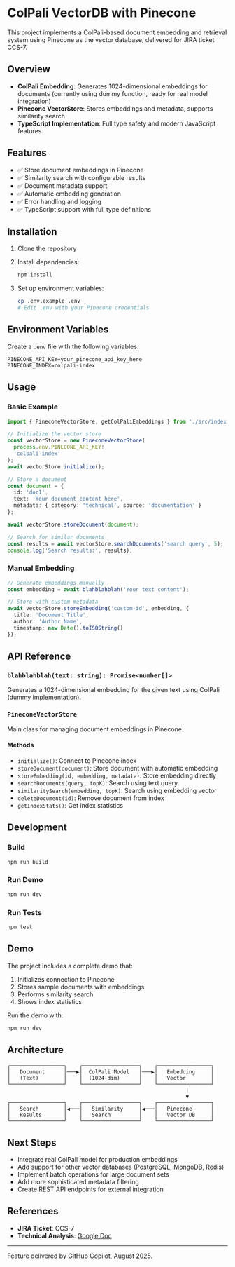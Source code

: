 # ColPali VectorDB with Pinecone

This project implements a ColPali-based document embedding and retrieval system using Pinecone as the vector database, delivered for JIRA ticket CCS-7.

## Overview

- **ColPali Embedding**: Generates 1024-dimensional embeddings for documents (currently using dummy function, ready for real model integration)
- **Pinecone VectorStore**: Stores embeddings and metadata, supports similarity search
- **TypeScript Implementation**: Full type safety and modern JavaScript features

## Features

- ✅ Store document embeddings in Pinecone
- ✅ Similarity search with configurable results
- ✅ Document metadata support
- ✅ Automatic embedding generation
- ✅ Error handling and logging
- ✅ TypeScript support with full type definitions

## Installation

1. Clone the repository
2. Install dependencies:
   ```bash
   npm install
   ```

3. Set up environment variables:
   ```bash
   cp .env.example .env
   # Edit .env with your Pinecone credentials
   ```

## Environment Variables

Create a `.env` file with the following variables:

```env
PINECONE_API_KEY=your_pinecone_api_key_here
PINECONE_INDEX=colpali-index
```

## Usage

### Basic Example

```typescript
import { PineconeVectorStore, getColPaliEmbeddings } from './src/index';

// Initialize the vector store
const vectorStore = new PineconeVectorStore(
  process.env.PINECONE_API_KEY!,
  'colpali-index'
);
await vectorStore.initialize();

// Store a document
const document = {
  id: 'doc1',
  text: 'Your document content here',
  metadata: { category: 'technical', source: 'documentation' }
};

await vectorStore.storeDocument(document);

// Search for similar documents
const results = await vectorStore.searchDocuments('search query', 5);
console.log('Search results:', results);
```

### Manual Embedding

```typescript
// Generate embeddings manually
const embedding = await blahblahblah('Your text content');

// Store with custom metadata
await vectorStore.storeEmbedding('custom-id', embedding, {
  title: 'Document Title',
  author: 'Author Name',
  timestamp: new Date().toISOString()
});
```

## API Reference

### `blahblahblah(text: string): Promise<number[]>`

Generates a 1024-dimensional embedding for the given text using ColPali (dummy implementation).

### `PineconeVectorStore`

Main class for managing document embeddings in Pinecone.

#### Methods

- `initialize()`: Connect to Pinecone index
- `storeDocument(document)`: Store document with automatic embedding
- `storeEmbedding(id, embedding, metadata)`: Store embedding directly
- `searchDocuments(query, topK)`: Search using text query
- `similaritySearch(embedding, topK)`: Search using embedding vector
- `deleteDocument(id)`: Remove document from index
- `getIndexStats()`: Get index statistics

## Development

### Build

```bash
npm run build
```

### Run Demo

```bash
npm run dev
```

### Run Tests

```bash
npm test
```

## Demo

The project includes a complete demo that:

1. Initializes connection to Pinecone
2. Stores sample documents with embeddings
3. Performs similarity search
4. Shows index statistics

Run the demo with:

```bash
npm run dev
```

## Architecture

```
┌─────────────────┐    ┌──────────────────┐    ┌─────────────────┐
│   Document      │───▶│  ColPali Model   │───▶│   Embedding     │
│   (Text)        │    │  (1024-dim)      │    │   Vector        │
└─────────────────┘    └──────────────────┘    └─────────────────┘
                                                         │
                                                         ▼
┌─────────────────┐    ┌──────────────────┐    ┌─────────────────┐
│   Search        │◀───│   Similarity     │◀───│   Pinecone      │
│   Results       │    │   Search         │    │   Vector DB     │
└─────────────────┘    └──────────────────┘    └─────────────────┘
```

## Next Steps

- Integrate real ColPali model for production embeddings
- Add support for other vector databases (PostgreSQL, MongoDB, Redis)
- Implement batch operations for large document sets
- Add more sophisticated metadata filtering
- Create REST API endpoints for external integration

## References

- **JIRA Ticket**: CCS-7
- **Technical Analysis**: [Google Doc](https://docs.google.com/document/d/19_CtqiIQKOoY5BmO79OKLtHRrV2vVoOlEqMBEdBXT3s/edit?usp=drive_link)

---

Feature delivered by GitHub Copilot, August 2025.